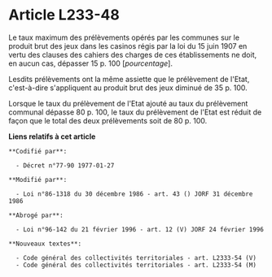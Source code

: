 # Article L233-48

Le taux maximum des prélèvements opérés par les communes sur le produit brut des jeux dans les casinos régis par la loi du 15
juin 1907 en vertu des clauses des cahiers des charges de ces établissements ne doit, en aucun cas, dépasser 15 p. 100
[*pourcentage*].

Lesdits prélèvements ont la même assiette que le prélèvement de l'Etat, c'est-à-dire s'appliquent au produit brut des jeux
diminué de 35 p. 100.

Lorsque le taux du prélèvement de l'Etat ajouté au taux du prélèvement communal dépasse 80 p. 100, le taux du prélèvement de
l'Etat est réduit de façon que le total des deux prélèvements soit de 80 p. 100.

**Liens relatifs à cet article**

	**Codifié par**:

	  - Décret n°77-90 1977-01-27

	**Modifié par**:

	  - Loi n°86-1318 du 30 décembre 1986 - art. 43 () JORF 31 décembre 1986

	**Abrogé par**:

	  - Loi n°96-142 du 21 février 1996 - art. 12 (V) JORF 24 février 1996

	**Nouveaux textes**:

	  - Code général des collectivités territoriales - art. L2333-54 (V)
	  - Code général des collectivités territoriales - art. L2333-54 (M)
